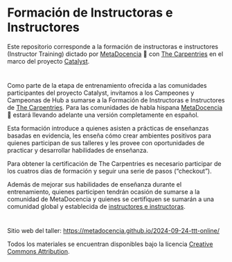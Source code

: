 # Formación de Instructoras e Instructores

Este repositorio corresponde a la formación de instructoras e instructores (Instructor Training) dictado por [MetaDocencia](https://www.metadocencia.org/) 🍎 con [The Carpentries](https://carpentries.org/) en el marco del proyecto [Catalyst](https://catalystproject.cloud/).

#

Como parte de la etapa de entrenamiento ofrecida a las comunidades participantes del proyecto Catalyst, invitamos a los Campeones y Campeonas de Hub a sumarse a la Formación de Instructoras e Instructores de [The Carpentries](https://carpentries.org/). Para las comunidades de habla hispana [MetaDocencia](https://www.metadocencia.org/) 🍎 estará llevando adelante una versión completamente en español.

Esta formación introduce a quienes asisten a prácticas de enseñanzas basadas en evidencia, les enseña cómo crear ambientes positivos para quienes participan de sus talleres y les provee con oportunidades de practicar y desarrollar habilidades de enseñanza.

Para obtener la certificación de The Carpentries es necesario participar de los cuatros días de formación y seguir una serie de pasos (“checkout”).

Además de mejorar sus habilidades de enseñanza durante el entrenamiento, quienes participen tendrán ocasión de sumarse a la comunidad de MetaDocencia y quienes se certifiquen se sumarán a una comunidad global y establecida de [instructores e instructoras](https://carpentries.org/instructors/).

# 

Sitio web del taller: https://metadocencia.github.io/2024-09-24-ttt-online/

Todos los materiales se encuentran disponibles bajo la licencia [Creative Commons Attribution](https://creativecommons.org/licenses/by/4.0/). 
